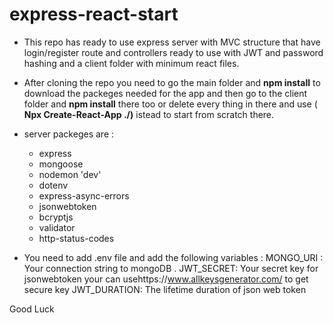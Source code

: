 # express-react-start

- This repo has ready to use express server with MVC structure that have login/register route and controllers ready to use with JWT and password hashing and a client folder with minimum react files.

- After cloning the repo you need to go the main folder and **npm install** to download the packeges needed for the app and then go to the client folder and **npm install** there too or delete every thing in there and use ( **Npx Create-React-App ./)** istead to start from scratch there.
- server packeges are :

  - express
  - mongoose
  - nodemon 'dev'
  - dotenv
  - express-async-errors
  - jsonwebtoken
  - bcryptjs
  - validator
  - http-status-codes

- You need to add .env file and add the following variables :
  MONGO_URI : Your connection string to mongoDB .
  JWT_SECRET: Your secret key for jsonwebtoken your can usehttps://www.allkeysgenerator.com/ to get secure key
  JWT_DURATION: The lifetime duration of json web token

Good Luck
